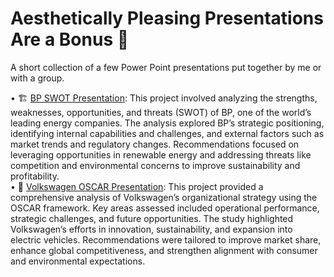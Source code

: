 # Aesthetically Pleasing Presentations Are a Bonus 🎨
A short collection of a few Power Point presentations put together by me or with a group.

• 🏗️ [BP SWOT Presentation](h): This project involved analyzing the strengths, weaknesses, opportunities, and threats (SWOT) of BP, one of the world’s leading energy companies. The analysis explored BP’s strategic positioning, identifying internal capabilities and challenges, and external factors such as market trends and regulatory changes. Recommendations focused on leveraging opportunities in renewable energy and addressing threats like competition and environmental concerns to improve sustainability and profitability.    
• 🚙 [Volkswagen OSCAR Presentation](h): This project provided a comprehensive analysis of Volkswagen’s organizational strategy using the OSCAR framework. Key areas assessed included operational performance, strategic challenges, and future opportunities. The study highlighted Volkswagen’s efforts in innovation, sustainability, and expansion into electric vehicles. Recommendations were tailored to improve market share, enhance global competitiveness, and strengthen alignment with consumer and environmental expectations. 
